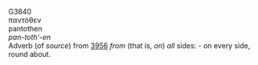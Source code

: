 G3840  
παντόθεν  
pantothen  
*pan-toth‘-en*  
Adverb (of *source*) from [3956](g3956) *from* (that is, *on*) *all*
sides: - on every side, round about.  
